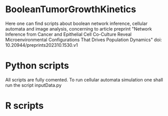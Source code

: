 # BooleanTumorGrowthKinetics
Here one can find scripts about boolean network inference, cellular automata and image analysis, concerning to article preprint 
"Network Inference from Cancer and Epithelial Cell Co-Culture Reveal Microenvironmental Configurations That Drives Population Dynamics"
doi: 10.20944/preprints202310.1530.v1 


# Python scripts
All scripts are fully comented. To run cellular automata simulation one shall run the script inputData.py

# R scripts



